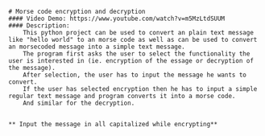     # Morse code encryption and decryption
    #### Video Demo: https://www.youtube.com/watch?v=m5MzLtdSUUM
    #### Description:
        This python project can be used to convert an plain text message like "hello world" to an morse code as well as can be used to convert an morsecoded message into a simple text message.
        The program first asks the user to select the functionality the user is interested in (ie. encryption of the essage or decryption of the message).
        After selection, the user has to input the message he wants to convert.
        If the user has selected encryption then he has to input a simple regular text message and program converts it into a morse code.
        And similar for the decryption.


    ** Input the message in all capitalized while encrypting**
